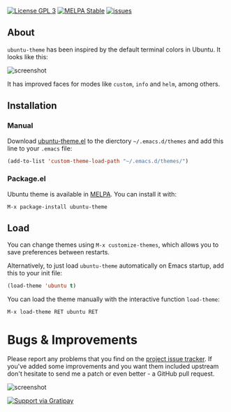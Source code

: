[![License GPL 3](http://img.shields.io/badge/license-GPL3-red.svg)](http://www.gnu.org/licenses/gpl-3.0.txt)
[![MELPA Stable](http://stable.melpa.org/packages/ubuntu-theme-badge.svg)](http://stable.melpa.org/#/ubuntu-theme)
[![issues](http://img.shields.io/github/issues/rocher/ubuntu-theme.svg)](https://github.com/rocher/ubuntu-theme/issues)

## About ##

`ubuntu-theme` has been inspired by the default terminal colors in Ubuntu.
It looks like this:

![screenshot](https://raw.githubusercontent.com/rocher/ubuntu-theme/master/screenshot.png)

It has improved faces for modes like `custom`, `info` and `helm`, among others.


## Installation ##

### Manual ###

Download
[ubuntu-theme.el](https://raw.githubusercontent.com/rocher/ubuntu-theme/master/ubuntu-theme.el)
to the dierctory `~/.emacs.d/themes` and add this line to your `.emacs` file:

```lisp
(add-to-list 'custom-theme-load-path "~/.emacs.d/themes/")
```

### Package.el ###

Ubuntu theme is available in [MELPA](http://melpa.org). You can install it
with:

`M-x package-install ubuntu-theme`

## Load ##

You can change themes using `M-x customize-themes`, which allows you
to save preferences between restarts.

Alternatively, to just load `ubuntu-theme` automatically on Emacs startup, add this to your init
file:

```lisp
(load-theme 'ubuntu t)
```

You can load the theme manually with the interactive function `load-theme`:

`M-x load-theme RET ubuntu RET`


# Bugs & Improvements #

Please report any problems that you find on the
[project issue tracker](https://github.com/rocher/ubuntu-theme/issues). If
you've added some improvements and you want them included upstream don't
hesitate to send me a patch or even better - a GitHub pull
request.

![screenshot](https://raw.githubusercontent.com/rocher/ubuntu-theme/master/screenshot-git-gutter-helm.png)


[![Support via Gratipay](https://cdn.rawgit.com/gratipay/gratipay-badge/2.3.0/dist/gratipay.png)](https://gratipay.com/rocher/)
